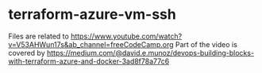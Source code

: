 # terraform-azure-vm-ssh

Files are related to https://www.youtube.com/watch?v=V53AHWun17s&ab_channel=freeCodeCamp.org
Part of the video is covered by https://medium.com/@david.e.munoz/devops-building-blocks-with-terraform-azure-and-docker-3ad8f78a77c6
